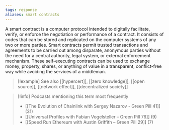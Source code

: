 ```yaml
---
tags: response
aliases: smart contracts
---
```


A smart contract is a computer protocol intended to digitally facilitate, verify, or enforce the negotiation or performance of a contract. It consists of codes that can be stored and replicated on the computer systems of any two or more parties. Smart contracts permit trusted transactions and agreements to be carried out among disparate, anonymous parties without the need for a central authority, legal system, or external enforcement mechanism. These self-executing contracts can be used to exchange money, property, shares, or anything of value in a transparent, conflict-free way while avoiding the services of a middleman.

> [!example] See also
> [[hypercert]], [[zero knowledge]], [[open source]], [[network effect]], [[decentralized society]]

> [!info] Podcasts mentioning this term most frequently
> * [[The Evolution of Chainlink with Sergey Nazarov - Green Pill 41]] (31)
> * [[Universal Profiles with Fabian Vogelsteller – Green Pill 76]] (9)
> * [[Speed Run Ethereum with Austin Griffith – Green Pill 29]] (7)